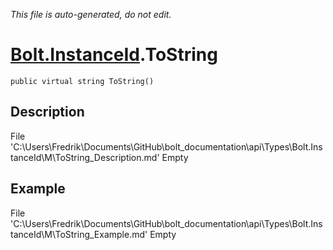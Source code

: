 *This file is auto-generated, do not edit.*

# [Bolt.InstanceId](Types/Bolt.InstanceId.md).ToString
`public virtual string ToString()`
## Description
File 'C:\Users\Fredrik\Documents\GitHub\bolt_documentation\api\Types\Bolt.InstanceId\M\ToString_Description.md' Empty
## Example
File 'C:\Users\Fredrik\Documents\GitHub\bolt_documentation\api\Types\Bolt.InstanceId\M\ToString_Example.md' Empty
